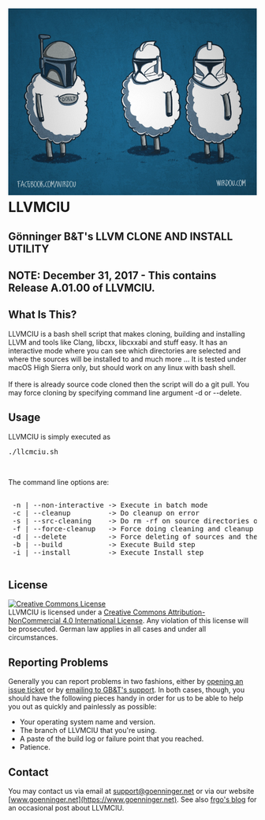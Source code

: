 # <img src="https://github.com/dg1sbg/llvmciu/raw/master/realclone.jpg"/>  LLVMCIU

<p><h2><b>Gönninger B&T's LLVM CLONE AND INSTALL UTILITY</b></h2>

## NOTE:  December 31, 2017 - This contains Release A.01.00 of LLVMCIU.

## What Is This?
LLVMCIU is a bash shell script that makes cloning, building and installing LLVM and tools like Clang, libcxx, libcxxabi and stuff easy. It has an interactive mode where you can see which directories are selected and where the sources will be installed to and much more ... It is tested under macOS High Sierra only, but should work on any linux with bash shell.<br><br>
If there is already source code cloned then the script will do a git pull. You may force cloning by specifying command line argument -d or --delete.

## Usage
LLVMCIU is simply executed as <br>
<pre>./llcmciu.sh</pre><br>
The command line options are:<br>
<pre>

 -n | --non-interactive -> Execute in batch mode
 -c | --cleanup         -> Do cleanup on error
 -s | --src-cleaning    -> Do rm -rf on source directories on error
 -f | --force-cleanup   -> Force doing cleaning and cleanup on error
 -d | --delete          -> Force deleting of sources and therefore force cloning
 -b | --build           -> Execute Build step
 -i | --install         -> Execute Install step

</pre>

## License
<a rel="license" href="http://creativecommons.org/licenses/by-nc/4.0/"><img alt="Creative Commons License" style="border-width:0" src="https://i.creativecommons.org/l/by-nc/4.0/88x31.png" /></a><br />LLVMCIU is licensed under a <a rel="license" href="http://creativecommons.org/licenses/by-nc/4.0/">Creative Commons Attribution-NonCommercial 4.0 International License</a>. Any violation of this license will be prosecuted. German law applies in all cases and under all circumstances.

## Reporting Problems
Generally you can report problems in two fashions, either by [opening an issue ticket](https://github.com/dg1sbg/llvmciu/issues/new) or by [emailing to GB&T's support](mailto:support@goenninger.net). In both cases, though, you should have the following pieces handy in order for us to be able to help you out as quickly and painlessly as possible:

* Your operating system name and version.
* The branch of LLVMCIU that you're using.
* A paste of the build log or failure point that you reached.
* Patience.

## Contact
You may contact us via email at [support@goenninger.net](mailto:support@goenninger.net) or via our website [www.goenninger.net](https://www.goenninger.net). See also [frgo's blog](http://ham-and-eggs-from-frgo.blogspot.de) for an occasional post about LLVMCIU.
